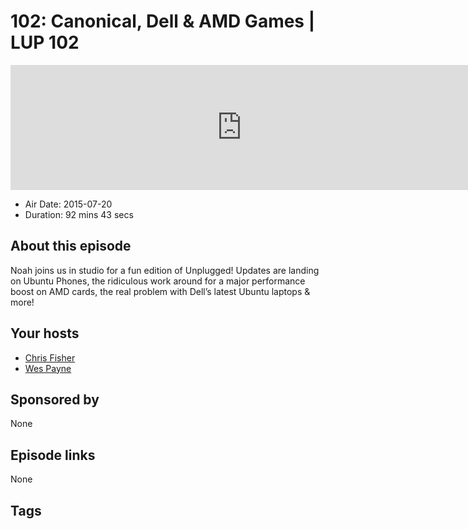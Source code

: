 # 102: Canonical, Dell & AMD Games | LUP 102

<iframe src="https://player.fireside.fm/v2/RUkczH-V+dpA6FWq5?theme=dark" width="740" height="200" frameborder="0" scrolling="no"></iframe>

* Air Date: 2015-07-20
* Duration: 92 mins 43 secs

## About this episode

Noah joins us in studio for a fun edition of Unplugged! Updates are landing on Ubuntu Phones, the ridiculous work around for a major performance boost on AMD cards, the real problem with Dell’s latest Ubuntu laptops & more!

## Your hosts
* [Chris Fisher](https://linuxunplugged.com/hosts/chrislas)
* [Wes Payne](https://linuxunplugged.com/hosts/wes)

## Sponsored by

None



## Episode links

None



## Tags

